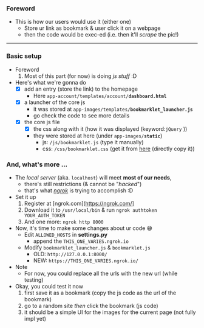 
### Foreword 
- This is how our users would use it (either one)
    - Store ur link as bookmark & user click it on a webpage 
    - then the code would be exec-ed (i.e. then it'll *scrape* the pic!)

----------

### Basic setup 
- Foreword 
    1. Most of this part (for now) is doing *js stuff* :D
- Here's what we're gonna do 
    - [x] add an entry (store the link) to the homepage 
        - Here ```app-account/templates/account/```**```dashboard.html```**
    - [x] a launcher of the core js 
        - it was stored at ```app-images/templates/```**```bookmarklet_launcher.js```**
        - go check the code to see more details 
    - [x] the core js file 
        - [x] the css along with it (how it was displayed (keyword:```jQuery``` ))
        - they were stored at here (under ```app-images/```**```static```**)
            - js: ```/js/bookmarklet.js``` (type it manually)
            - css: ```/css/bookmarklet.css``` (get it from [here](https://github.com/PacktPublishing/Django-2-by-Example/blob/master/Chapter05/bookmarks/images/static/css/bookmarklet.css) (directly copy it))
            
### And, what's more ...
- The *local server* (aka. ```localhost```) will meet **most of our needs**, 
    - there's still restrictions (& cannot be "*hacked*")
    - that's what [*ngrok*](https://ngrok.com/) is trying to accomplish :D
- Set it up
    1. Register at [ngrok.com](https://ngrok.com/]
    2. Download it to ```/usr/local/bin``` & run ```ngrok authtoken YOUR_AUTH_TOKEN```
    3. And one more: ```ngrok http 8000```
- Now, it's time to make some changes about ur code 😅
    - Edit ```ALLOWED_HOSTS``` in **settings.py**
        - append the ```THIS_ONE_VARIES.ngrok.io```
    - Modify ```bookmarklet_launcher.js``` & ```bookmarklet.js```
        - OLD: ```http://127.0.0.1:8000/```
        - NEW: ```https://THIS_ONE_VARIES.ngrok.io/```
- Note
    - For now, you could replace all the urls with the new url (while testing)
- Okay, you could test it now
    1. first save it as a bookmark (copy the js code as the url of the bookmark)
    2. go to a random site *then* click the bookmark (js code)
    3. it should be a simple UI for the images for the current page (not fully impl yet)